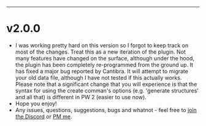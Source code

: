 ***

# v2.0.0
* I was working pretty hard on this version so I forgot to keep track on most of the changes. Treat this as a new
  iteration of the plugin. Not many features have changed on the surface, although under the hood, the plugin has been
  completely re-programmed from the ground up. It has fixed a major bug reported by Cantibra. It will attempt to migrate
  your old data file, although I have not tested if this actually works. Please note that a significant change that you
  will experience is that the syntax for using the create comman's options (e.g. 'generate structures' and all that) is
  different in PW 2 (easier to use now).
* Hope you enjoy!
* Any issues, questions, suggestions, bugs and whatnot - feel free
  to [join the Discord](https://discord.io/arcaneplugins)
  or [PM me](https://www.spigotmc.org/conversations/add?to=lokka30).